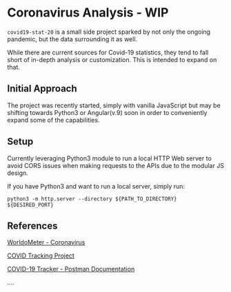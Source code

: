 # Coronavirus Analysis - WIP

`covid19-stat-20` is a small side project sparked by not only the ongoing pandemic, but the data surrounding it as well.

While there are current sources for Covid-19 statistics, they tend to fall short of in-depth analysis or customization. This is intended to expand on that.

## Initial Approach

The project was recently started, simply with vanilla JavaScript but may be shifting towards Python3 or Angular(v.9) soon in order to conveniently expand some of the capabilities.

## Setup

Currently leveraging Python3 module to run a local HTTP Web server to avoid CORS issues when making requests to the APIs due to the modular JS design.

If you have Python3 and want to run a local server, simply run:

```shell
python3 -m http.server --directory ${PATH_TO_DIRECTORY} ${DESIRED_PORT}
```

## References

[WorldoMeter - Coronavirus](https://www.worldometers.info/coronavirus/)

[COVID Tracking Project](https://covidtracking.com/)

[COVID-19 Tracker - Postman Documentation](https://documenter.getpostman.com/view/4074074/SzS7Pkup?version=latest)

....
